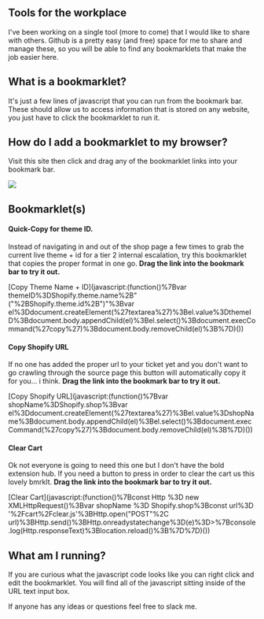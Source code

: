 ## Tools for the workplace

I've been working on a single tool (more to come) that I would like to share with others. Github is a pretty easy (and free) space for me to share and manage these, so you will be able to find any bookmarklets that make the job easier here.

## What is a bookmarklet?

It's just a few lines of javascript that you can run from the bookmark bar. These should allow us to access information that is stored on any website, you just have to click the bookmarklet to run it.

## How do I add a bookmarklet to my browser?

Visit this site then click and drag any of the bookmarklet links into your bookmark bar.

![ ](https://media.giphy.com/media/cC9lrZ4Y0Xij0O22iL/giphy.gif)

## Bookmarklet(s)

#### Quick-Copy for theme ID.

Instead of navigating in and out of the shop page a few times to grab the current live theme + id for a tier 2 internal escalation, try this bookmarklet that copies the proper format in one go. **Drag the link into the bookmark bar to try it out.** 

[Copy Theme Name + ID](javascript:(function()%7Bvar themeID%3DShopify.theme.name%2B" ("%2BShopify.theme.id%2B")"%3Bvar el%3Ddocument.createElement(%27textarea%27)%3Bel.value%3DthemeID%3Bdocument.body.appendChild(el)%3Bel.select()%3Bdocument.execCommand(%27copy%27)%3Bdocument.body.removeChild(el)%3B%7D)())

#### Copy Shopify URL

If no one has added the proper url to your ticket yet and you don't want to go crawling through the source page this button will automatically copy it for you... i think. **Drag the link into the bookmark bar to try it out.**

[Copy Shopify URL](javascript:(function()%7Bvar shopName%3DShopify.shop%3Bvar el%3Ddocument.createElement(%27textarea%27)%3Bel.value%3DshopName%3Bdocument.body.appendChild(el)%3Bel.select()%3Bdocument.execCommand(%27copy%27)%3Bdocument.body.removeChild(el)%3B%7D)())

#### Clear Cart

Ok not everyone is going to need this one but I don't have the bold extension hub. If you need a button to press in order to clear the cart us this lovely bmrklt. **Drag the link into the bookmark bar to try it out.** 

[Clear Cart](javascript:(function()%7Bconst Http %3D new XMLHttpRequest()%3Bvar shopName %3D Shopify.shop%3Bconst url%3D '%2Fcart%2Fclear.js'%3BHttp.open("POST"%2C url)%3BHttp.send()%3BHttp.onreadystatechange%3D(e)%3D>%7Bconsole.log(Http.responseText)%3Blocation.reload()%3B%7D%7D)())


## What am I running?

If you are curious what the javascript code looks like you can right click and edit the bookmarklet. You will find all of the javascript sitting inside of the URL text input box. 

If anyone has any ideas or questions feel free to slack me. 

